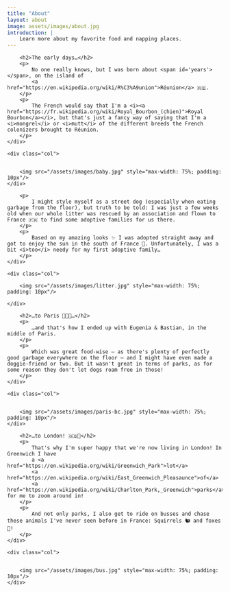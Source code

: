 ```yaml
---
title: "About"
layout: about
image: assets/images/about.jpg
introduction: |
    Learn more about my favorite food and napping places.
---
```


<link rel="stylesheet" href="/assets/css/custom.css">
<div class="container">
    <div class="col">

        <h2>The early days…</h2>
        <p>
            No one really knows, but I was born about <span id='years'></span>, on the island of 
            <a href="https://en.wikipedia.org/wiki/R%C3%A9union">Réunion</a> 🇷🇪. 
        </p>
        <p>
            The French would say that I'm a <i><a href="https://fr.wikipedia.org/wiki/Royal_Bourbon_(chien)">Royal Bourbon</a></i>, but that's just a fancy way of saying that I'm a <i>mongrel</i> or <i>mutt</i> of the different breeds the French colonizers brought to Réunion.
        </p>
    </div>

    <div class="col">
        

        <img src="/assets/images/baby.jpg" style="max-width: 75%; padding: 10px"/>        
    </div>
</div>


<div class="container">
    <div class="col">

        <p>
            I might style myself as a street dog (especially when eating garbage from the floor), but truth to be told: I was just a few weeks old when our whole litter was rescued by an association and flown to France 🇫🇷 to find some adoptive families for us there.
        </p>
        <p>
            Based on my amazing looks ✨ I was adopted straight away and got to enjoy the sun in the south of France 🌅. Unfortunately, I was a bit <i>too</i> needy for my first adoptive family…
        </p>
    </div>

    <div class="col">
    
        <img src="/assets/images/litter.jpg" style="max-width: 75%; padding: 10px"/>
        
    </div>
</div>

<link rel="stylesheet" href="/assets/css/custom.css">
<div class="container">
    <div class="col">

        <h2>…to Paris 🧑‍🎨🥖…</h2>
        <p>
            …and that's how I ended up with Eugenia & Bastian, in the middle of Paris.
        </p>
        <p>
            Which was great food-wise – as there's plenty of perfectly good garbage everywhere on the floor – and I might have even made a doggie-friend or two. But it wasn't great in terms of parks, as for some reason they don't let dogs roam free in those!
        </p>
    </div>

    <div class="col">
        

        <img src="/assets/images/paris-bc.jpg" style="max-width: 75%; padding: 10px"/>        
    </div>
</div>


<link rel="stylesheet" href="/assets/css/custom.css">
<div class="container">
    <div class="col">

        <h2>…to London! 🇬🇧💂</h2>
        <p>
            That's why I'm super happy that we're now living in London! In Greenwich I have 
            a <a href="https://en.wikipedia.org/wiki/Greenwich_Park">lot</a> 
            <a href="https://en.wikipedia.org/wiki/East_Greenwich_Pleasaunce">of</a> 
            <a href="https://en.wikipedia.org/wiki/Charlton_Park,_Greenwich">parks</a> for me to zoom around in!
        </p>
        <p>
            And not only parks, I also get to ride on busses and chase these animals I've never seen before in France: Squirrels 🐿️ and foxes 🦊!
        </p>
    </div>

    <div class="col">
        

        <img src="/assets/images/bus.jpg" style="max-width: 75%; padding: 10px"/>        
    </div>
</div>